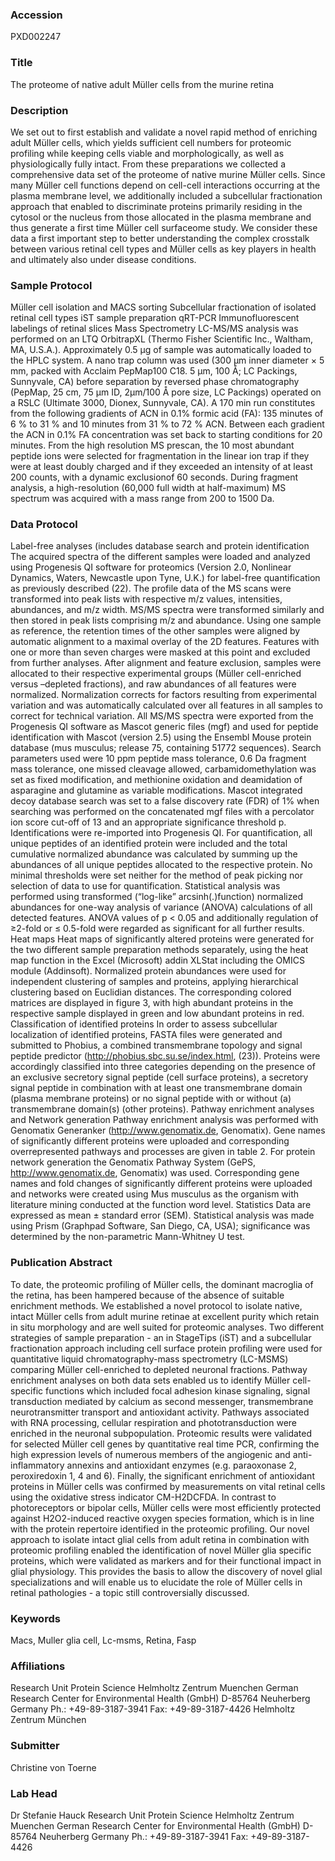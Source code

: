 ### Accession
PXD002247

### Title
The proteome of native adult Müller cells from the murine retina

### Description
We set out to first establish and validate a novel rapid method of enriching adult Müller cells, which yields sufficient cell numbers for proteomic profiling while keeping cells viable and morphologically, as well as physiologically fully intact. From these preparations we collected a comprehensive data set of the proteome of native murine Müller cells. Since many Müller cell functions depend on cell-cell interactions occurring at the plasma membrane level, we additionally included a subcellular fractionation approach that enabled to discriminate proteins primarily residing in the cytosol or the nucleus from those allocated in the plasma membrane and thus generate a first time Müller cell surfaceome study. We consider these data a first important step to better understanding the complex crosstalk between various retinal cell types and Müller cells as key players in health and ultimately also under disease conditions.

### Sample Protocol
Müller cell isolation and MACS sorting Subcellular fractionation of isolated retinal cell types iST sample preparation qRT-PCR Immunofluorescent labelings of retinal slices Mass Spectrometry LC-MS/MS analysis was performed on an LTQ OrbitrapXL (Thermo Fisher Scientific Inc., Waltham, MA, U.S.A.). Approximately 0.5 μg of sample was automatically loaded to the HPLC system. A nano trap column was used (300 μm inner diameter × 5 mm, packed with Acclaim PepMap100 C18. 5 μm, 100 Å; LC Packings, Sunnyvale, CA) before separation by reversed phase chromatography (PepMap, 25 cm, 75 µm ID, 2µm/100 Å pore size, LC Packings) operated on a RSLC (Ultimate 3000, Dionex, Sunnyvale, CA). A 170 min run constitutes from the following gradients of ACN in 0.1% formic acid (FA): 135 minutes of 6 % to 31 % and 10 minutes from 31 % to 72 % ACN. Between each gradient the ACN in 0.1% FA concentration was set back to starting conditions for 20 minutes. From the high resolution MS prescan, the 10 most abundant peptide ions were selected for fragmentation in the linear ion trap if they were at least doubly charged and if they exceeded an intensity of at least 200 counts, with a dynamic exclusionof 60 seconds. During fragment analysis, a high-resolution (60,000 full width at half-maximum) MS spectrum was acquired with a mass range from 200 to 1500 Da.

### Data Protocol
Label-free analyses (includes database search and protein identification The acquired spectra of the different samples were loaded and analyzed using Progenesis QI software for proteomics (Version 2.0, Nonlinear Dynamics, Waters, Newcastle upon Tyne, U.K.) for label-free quantification as previously described (22). The profile data of the MS scans were transformed into peak lists with respective m/z values, intensities, abundances, and m/z width. MS/MS spectra were transformed similarly and then stored in peak lists comprising m/z and abundance. Using one sample as reference, the retention times of the other samples were aligned by automatic alignment to a maximal overlay of the 2D features. Features with one or more than seven charges were masked at this point and excluded from further analyses. After alignment and feature exclusion, samples were allocated to their respective experimental groups (Müller cell-enriched versus –depleted fractions), and raw abundances of all features were normalized. Normalization corrects for factors resulting from experimental variation and was automatically calculated over all features in all samples to correct for technical variation. All MS/MS spectra were exported from the Progenesis QI software as Mascot generic files (mgf) and used for peptide identification with Mascot (version 2.5) using the Ensembl Mouse protein database (mus musculus; release 75, containing 51772 sequences). Search parameters used were 10 ppm peptide mass tolerance, 0.6 Da fragment mass tolerance, one missed cleavage allowed, carbamidomethylation was set as fixed modification, and methionine oxidation and deamidation of asparagine and glutamine as variable modifications. Mascot integrated decoy database search was set to a false discovery rate (FDR) of 1% when searching was performed on the concatenated mgf files with a percolator ion score cut-off of 13 and an appropriate significance threshold p. Identifications were re-imported into Progenesis QI. For quantification, all unique peptides of an identified protein were included and the total cumulative normalized abundance was calculated by summing up the abundances of all unique peptides allocated to the respective protein. No minimal thresholds were set neither for the method of peak picking nor selection of data to use for quantification. Statistical analysis was performed using transformed (“log-like” arcsinh(.)function) normalized abundances for one-way analysis of variance (ANOVA) calculations of all detected features. ANOVA values of p < 0.05 and additionally regulation of ≥2-fold or ≤ 0.5-fold were regarded as significant for all further results.  Heat maps Heat maps of significantly altered proteins were generated for the two different sample preparation methods separately, using the heat map function in the Excel (Microsoft) addin XLStat including the OMICS module (Addinsoft). Normalized protein abundances were used for independent clustering of samples and proteins, applying hierarchical clustering based on Euclidian distances. The corresponding colored matrices are displayed in figure 3, with high abundant proteins in the respective sample displayed in green and low abundant proteins in red.  Classification of identified proteins In order to assess subcellular localization of identified proteins, FASTA files were generated and submitted to Phobius, a combined transmembrane topology and signal peptide predictor (http://phobius.sbc.su.se/index.html, (23)). Proteins were accordingly classified into three categories depending on the presence of an exclusive secretory signal peptide (cell surface proteins), a secretory signal peptide in combination with at least one transmembrane domain (plasma membrane proteins) or no signal peptide with or without (a) transmembrane domain(s) (other proteins).   Pathway enrichment analyses and Network generation Pathway enrichment analysis was performed with Genomatix Generanker (http://www.genomatix.de, Genomatix). Gene names of significantly different proteins were uploaded and corresponding overrepresented pathways and processes are given in table 2.  For protein network generation the Genomatix Pathway System (GePS, http://www.genomatix.de, Genomatix) was used. Corresponding gene names and fold changes of significantly different proteins were uploaded and networks were created using Mus musculus as the organism with literature mining conducted at the function word level. Statistics Data are expressed as mean ± standard error (SEM). Statistical analysis was made using Prism (Graphpad Software, San Diego, CA, USA); significance was determined by the non-parametric Mann-Whitney U test.

### Publication Abstract
To date, the proteomic profiling of M&#xfc;ller cells, the dominant macroglia of the retina, has been hampered because of the absence of suitable enrichment methods. We established a novel protocol to isolate native, intact M&#xfc;ller cells from adult murine retinae at excellent purity which retain in situ morphology and are well suited for proteomic analyses. Two different strategies of sample preparation - an in StageTips (iST) and a subcellular fractionation approach including cell surface protein profiling were used for quantitative liquid chromatography-mass spectrometry (LC-MSMS) comparing M&#xfc;ller cell-enriched to depleted neuronal fractions. Pathway enrichment analyses on both data sets enabled us to identify M&#xfc;ller cell-specific functions which included focal adhesion kinase signaling, signal transduction mediated by calcium as second messenger, transmembrane neurotransmitter transport and antioxidant activity. Pathways associated with RNA processing, cellular respiration and phototransduction were enriched in the neuronal subpopulation. Proteomic results were validated for selected M&#xfc;ller cell genes by quantitative real time PCR, confirming the high expression levels of numerous members of the angiogenic and anti-inflammatory annexins and antioxidant enzymes (e.g. paraoxonase 2, peroxiredoxin 1, 4 and 6). Finally, the significant enrichment of antioxidant proteins in M&#xfc;ller cells was confirmed by measurements on vital retinal cells using the oxidative stress indicator CM-H2DCFDA. In contrast to photoreceptors or bipolar cells, M&#xfc;ller cells were most efficiently protected against H2O2-induced reactive oxygen species formation, which is in line with the protein repertoire identified in the proteomic profiling. Our novel approach to isolate intact glial cells from adult retina in combination with proteomic profiling enabled the identification of novel M&#xfc;ller glia specific proteins, which were validated as markers and for their functional impact in glial physiology. This provides the basis to allow the discovery of novel glial specializations and will enable us to elucidate the role of M&#xfc;ller cells in retinal pathologies - a topic still controversially discussed.

### Keywords
Macs, Muller glia cell, Lc-msms, Retina, Fasp

### Affiliations
Research Unit Protein Science Helmholtz Zentrum Muenchen German Research Center for Environmental Health (GmbH) D-85764 Neuherberg Germany Ph.: +49-89-3187-3941 Fax: +49-89-3187-4426
Helmholtz Zentrum München

### Submitter
Christine von Toerne

### Lab Head
Dr Stefanie Hauck
Research Unit Protein Science Helmholtz Zentrum Muenchen German Research Center for Environmental Health (GmbH) D-85764 Neuherberg Germany Ph.: +49-89-3187-3941 Fax: +49-89-3187-4426


